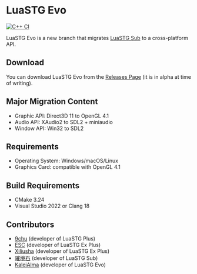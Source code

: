 # LuaSTG Evo

[![C++ CI](https://github.com/KaleiAlma/LuaSTG-Evo/actions/workflows/cmake-multi-platform.yml/badge.svg)](https://github.com/KaleiAlma/LuaSTG-Evo/actions/workflows/cmake-multi-platform.yml)

LuaSTG Evo is a new branch that migrates [LuaSTG Sub](https://github.com/Legacy-LuaSTG-Engine/LuaSTG-Sub) to a cross-platform API.

## Download

You can download LuaSTG Evo from the [Releases Page](https://github.com/KaleiAlma/LuaSTG-Evo/releases) (it is in alpha at time of writing).

## Major Migration Content

* Graphic API: Direct3D 11 to OpenGL 4.1
* Audio API: XAudio2 to SDL2 + miniaudio
* Window API: Win32 to SDL2

## Requirements

* Operating System: Windows/macOS/Linux
* Graphics Card: compatible with OpenGL 4.1

## Build Requirements

* CMake 3.24
* Visual Studio 2022 or Clang 18

## Contributors

* [9chu](https://github.com/9chu) (developer of LuaSTG Plus)
* [ESC](https://github.com/ExboCooope) (developer of LuaSTG Ex Plus)
* [Xiliusha](https://github.com/Xiliusha) (developer of LuaSTG Ex Plus)
* [璀境石](https://github.com/Demonese) (developer of LuaSTG Sub)
* [KaleiAlma](https://github.com/KaleiAlma) (developer of LuaSTG Evo)
